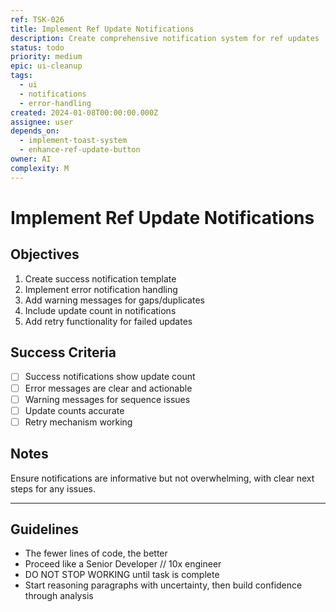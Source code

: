 ```yaml
---
ref: TSK-026
title: Implement Ref Update Notifications
description: Create comprehensive notification system for ref updates
status: todo
priority: medium
epic: ui-cleanup
tags:
  - ui
  - notifications
  - error-handling
created: 2024-01-08T00:00:00.000Z
assignee: user
depends_on:
  - implement-toast-system
  - enhance-ref-update-button
owner: AI
complexity: M
---
```


# Implement Ref Update Notifications

## Objectives

1. Create success notification template
2. Implement error notification handling
3. Add warning messages for gaps/duplicates
4. Include update count in notifications
5. Add retry functionality for failed updates

## Success Criteria

- [ ] Success notifications show update count
- [ ] Error messages are clear and actionable
- [ ] Warning messages for sequence issues
- [ ] Update counts accurate
- [ ] Retry mechanism working

## Notes

Ensure notifications are informative but not overwhelming, with clear next steps for any issues.

---

## Guidelines

- The fewer lines of code, the better
- Proceed like a Senior Developer // 10x engineer
- DO NOT STOP WORKING until task is complete
- Start reasoning paragraphs with uncertainty, then build confidence through analysis
